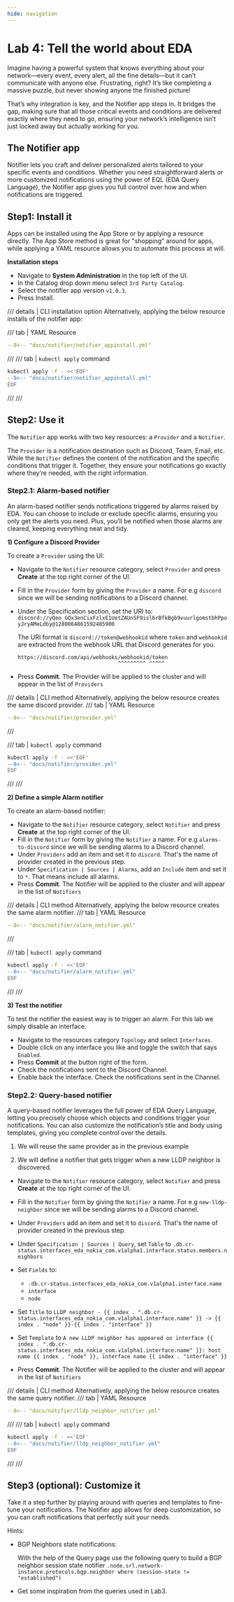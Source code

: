 ```yaml
---
hide: navigation
---
```


# Lab 4: Tell the world about EDA

Imagine having a powerful system that knows everything about your network—every event, every alert, all the fine details—but it can’t communicate with anyone else. Frustrating, right? It’s like completing a massive puzzle, but never showing anyone the finished picture!

That’s why integration is key, and the Notifier app steps in. It bridges the gap, making sure that all those critical events and conditions are delivered exactly where they need to go, ensuring your network’s intelligence isn’t just locked away but actually working for you.

## The Notifier app

Notifier lets you craft and deliver personalized alerts tailored to your specific events and conditions.
Whether you need straightforward alerts or more customized notifications using the power of EQL (EDA Query Language),
the Notifier app gives you full control over how and when notifications are triggered.

## Step1: Install it

Apps can be installed using the App Store or by applying a resource directly.
The App Store method is great for "shopping" around for apps, while applying a YAML resource allows you to automate this process at will.

__Installation steps__

* Navigate to __System Administration__ in the top left of the UI.
* In the Catalog drop down menu select `3rd Party Catalog`.
* Select the notifier app version `v1.0.3`.
* Press Install.

/// details | CLI installation option
Alternatively, applying the below resource installs of the notifier app:

/// tab | YAML Resource
```yaml
--8<-- "docs/notifier/notifier_appinstall.yml"
```
///
/// tab | `kubectl apply` command
```bash
kubectl apply -f - <<'EOF'
--8<-- "docs/notifier/notifier_appinstall.yml"
EOF
```
///
///

## Step2: Use it

The `Notifier` app works with two key resources: a `Provider` and a `Notifier`.

The `Provider` is a notification destination such as Discord, Team, Email, etc.
While the `Notifier` defines the content of the notification and the specific conditions that trigger it.
Together, they ensure your notifications go exactly where they’re needed, with the right information.

### Step2.1: Alarm-based notifier

An alarm-based notifier sends notifications triggered by alarms raised by EDA. You can choose to include or exclude specific alarms, ensuring you only get the alerts you need. Plus, you’ll be notified when those alarms are cleared, keeping everything neat and tidy.

__1) Configure a Discord Provider__

To create a `Provider` using the UI:

* Navigate to the `Notifier` resource category, select `Provider` and press __Create__ at the top right corner of the UI.
* Fill in the `Provider` form by giving the `Provider` a name. For e.g `discord` since we will be sending notifications to a Discord channel.
* Under the Specification section, set the URI to:
 `discord://yQeo_GQx3enCixFzlxE1UetZAUnSF9isl6rBfkBgb9vuurlgomstbhPpoyJryAMeLdby@1280864861592485900`

    The URI format is `discord://token@webhookid` where `token` and `webhookid` are extracted from the webhook URL that Discord generates for you.

    ```text
    https://discord.com/api/webhooks/webhookid/token
                                    ^^^^^^^^^ ^^^^^  
    ```

* Press __Commit__. The Provider will be applied to the cluster and will appear in the list of `Providers`

/// details | CLI method
Alternatively, applying the below resource creates the same discord provider.
/// tab | YAML Resource
```yaml
--8<-- "docs/notifier/provider.yml"
```
///

/// tab | `kubectl apply` command
```bash
kubectl apply -f - <<'EOF'
--8<-- "docs/notifier/provider.yml"
EOF
```
///
///

__2) Define a simple Alarm notifier__

To create an alarm-based notifier:

* Navigate to the `Notifier` resource category, select `Notifier` and press __Create__ at the top right corner of the UI.
* Fill in the `Notifier` form by giving the `Notifier` a name. For e.g `alarms-to-discord` since we will be sending alarms to a Discord channel.
* Under `Providers` add an item and set it to `discord`. That's the name of provider created in the previous step.
* Under `Specification | Sources | Alarms`, add an `Include` item and set it to `*`. That means include all alarms.
* Press __Commit__. The Notifier will be applied to the cluster and will appear in the list of `Notifiers`

/// details | CLI method
Alternatively, applying the below resource creates the same alarm notifier.
/// tab | YAML Resource
```yaml
--8<-- "docs/notifier/alarm_notifier.yml"
```
///

/// tab | `kubectl apply` command
```bash
kubectl apply -f - <<'EOF'
--8<-- "docs/notifier/alarm_notifier.yml"
EOF
```
///
///

__3) Test the notifier__

To test the notifier the easiest way is to trigger an alarm. For this lab we simply disable an interface.

* Navigate to the resources category `Topology` and select `Interfaces`.
* Double click on any interface you like and toggle the switch that says `Enabled`.
* Press __Commit__ at the button right of the form.
* Check the notifications sent to the Discord Channel.
* Enable back the interface. Check the notifications sent in the Channel.

### Step2.2: Query-based notifier

A query-based notifier leverages the full power of EDA Query Language, letting you precisely choose which objects and conditions trigger your notifications. You can also customize the notification’s title and body using templates, giving you complete control over the details.

1) We will reuse the same provider as in the previous example

2) We will define a notifier that gets trigger when a new LLDP neighbor is discovered.

* Navigate to the `Notifier` resource category, select `Notifier` and press __Create__ at the top right corner of the UI.
* Fill in the `Notifier` form by giving the `Notifier` a name. For e.g `new-lldp-neighbor` since we will be sending alarms to a Discord channel.
* Under `Providers` add an item and set it to `discord`. That's the name of provider created in the previous step.
* Under `Specification | Sources | Query`, set `Table` to `.db.cr-status.interfaces_eda_nokia_com.v1alpha1.interface.status.members.neighbors`
* Set `Fields` to:
    * `.db.cr-status.interfaces_eda_nokia_com.v1alpha1.interface.name`
    * `interface`
    * `node`
* Set `Title` to `LLDP neighbor - {{ index . ".db.cr-status.interfaces_eda_nokia_com.v1alpha1.interface.name" }} -> {{ index . "node" }}-{{ index . "interface" }}`
* Set `Template` to `A new LLDP neighbor has appeared on interface {{ index . ".db.cr-status.interfaces_eda_nokia_com.v1alpha1.interface.name" }}: host name {{ index . "node" }}, interface name {{ index . "interface" }}`

* Press __Commit__. The Notifier will be applied to the cluster and will appear in the list of `Notifiers`

/// details | CLI method
Alternatively, applying the below resource creates the same query notifier.
/// tab | YAML Resource
```yaml
--8<-- "docs/notifier/lldp_neighbor_notifier.yml"
```
///
/// tab | `kubectl apply` command
```bash
kubectl apply -f - <<'EOF'
--8<-- "docs/notifier/lldp_neighbor_notifier.yml"
EOF
```
///
///

## Step3 (optional): Customize it

Take it a step further by playing around with queries and templates to fine-tune your notifications.
The Notifier app allows for deep customization, so you can craft notifications that perfectly suit your needs.

Hints:

* BGP Neighbors state notifications:

    With the help of the Query page use the following query to build a BGP neighbor session state notifier
    `.node.srl.network-instance.protocols.bgp.neighbor where (session-state != "established")`

* Get some inspiration from the queries used in Lab3.

